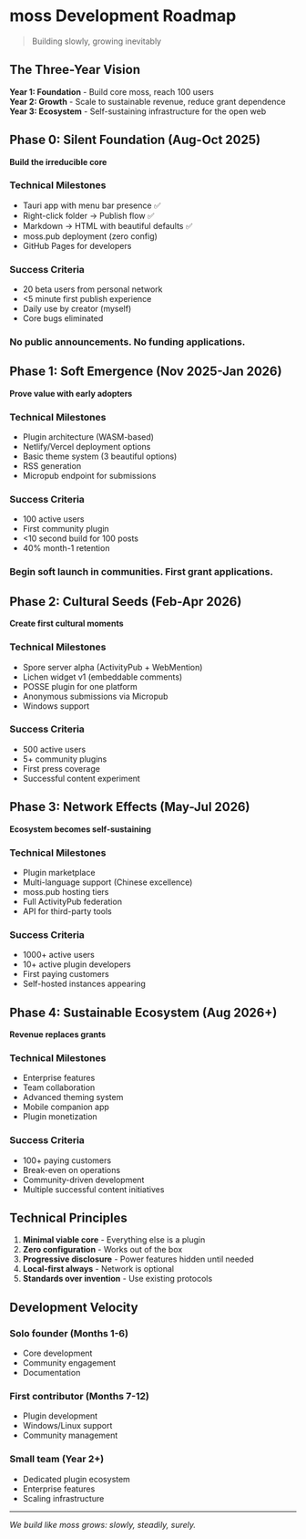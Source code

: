 # moss Development Roadmap

> Building slowly, growing inevitably

## The Three-Year Vision

**Year 1: Foundation** - Build core moss, reach 100 users  
**Year 2: Growth** - Scale to sustainable revenue, reduce grant dependence  
**Year 3: Ecosystem** - Self-sustaining infrastructure for the open web

## Phase 0: Silent Foundation (Aug-Oct 2025)
**Build the irreducible core**

### Technical Milestones
- Tauri app with menu bar presence ✅
- Right-click folder → Publish flow ✅
- Markdown → HTML with beautiful defaults ✅
- moss.pub deployment (zero config)
- GitHub Pages for developers

### Success Criteria
- 20 beta users from personal network
- <5 minute first publish experience
- Daily use by creator (myself)
- Core bugs eliminated

### No public announcements. No funding applications.

## Phase 1: Soft Emergence (Nov 2025-Jan 2026)
**Prove value with early adopters**

### Technical Milestones
- Plugin architecture (WASM-based)
- Netlify/Vercel deployment options
- Basic theme system (3 beautiful options)
- RSS generation
- Micropub endpoint for submissions

### Success Criteria
- 100 active users
- First community plugin
- <10 second build for 100 posts
- 40% month-1 retention

### Begin soft launch in communities. First grant applications.

## Phase 2: Cultural Seeds (Feb-Apr 2026)
**Create first cultural moments**

### Technical Milestones
- Spore server alpha (ActivityPub + WebMention)
- Lichen widget v1 (embeddable comments)
- POSSE plugin for one platform
- Anonymous submissions via Micropub
- Windows support

### Success Criteria
- 500 active users
- 5+ community plugins
- First press coverage
- Successful content experiment

## Phase 3: Network Effects (May-Jul 2026)
**Ecosystem becomes self-sustaining**

### Technical Milestones
- Plugin marketplace
- Multi-language support (Chinese excellence)
- moss.pub hosting tiers
- Full ActivityPub federation
- API for third-party tools

### Success Criteria
- 1000+ active users
- 10+ active plugin developers
- First paying customers
- Self-hosted instances appearing

## Phase 4: Sustainable Ecosystem (Aug 2026+)
**Revenue replaces grants**

### Technical Milestones
- Enterprise features
- Team collaboration
- Advanced theming system
- Mobile companion app
- Plugin monetization

### Success Criteria
- 100+ paying customers
- Break-even on operations
- Community-driven development
- Multiple successful content initiatives

## Technical Principles

1. **Minimal viable core** - Everything else is a plugin
2. **Zero configuration** - Works out of the box
3. **Progressive disclosure** - Power features hidden until needed
4. **Local-first always** - Network is optional
5. **Standards over invention** - Use existing protocols

## Development Velocity

### Solo founder (Months 1-6)
- Core development
- Community engagement
- Documentation

### First contributor (Months 7-12)
- Plugin development
- Windows/Linux support
- Community management

### Small team (Year 2+)
- Dedicated plugin ecosystem
- Enterprise features
- Scaling infrastructure

---

*We build like moss grows: slowly, steadily, surely.*